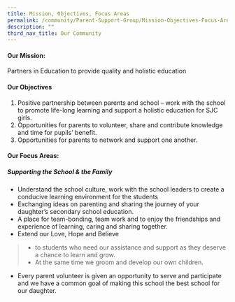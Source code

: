 ```yaml
---
title: Mission, Objectives, Focus Areas
permalink: /community/Parent-Support-Group/Mission-Objectives-Focus-Areas/
description: ""
third_nav_title: Our Community
---
```


#### **Our Mission:**


Partners in Education to provide quality and holistic education  

#### **Our Objectives**


1.  Positive partnership between parents and school – work with the school to promote life-long learning and support a holistic education for SJC girls.
2.  Opportunities for parents to volunteer, share and contribute knowledge and time for pupils’ benefit.
3.  Opportunities for parents to network and support one another.

#### **Our Focus Areas:**


##### **Supporting the School & the Family**

*   Understand the school culture, work with the school leaders to create a conducive learning environment for the students
*   Exchanging ideas on parenting and sharing the journey of your daughter’s secondary school education.
*   A place for team-bonding, team work and to enjoy the friendships and experience of learning, caring and sharing together.
*   Extend our Love, Hope and Believe

>*   to students who need our assistance and support as they deserve a chance to learn and grow.
>*   At the same time we groom and develop our own children.

*   Every parent volunteer is given an opportunity to serve and participate and we have a common goal of making this school the best school for our daughter.